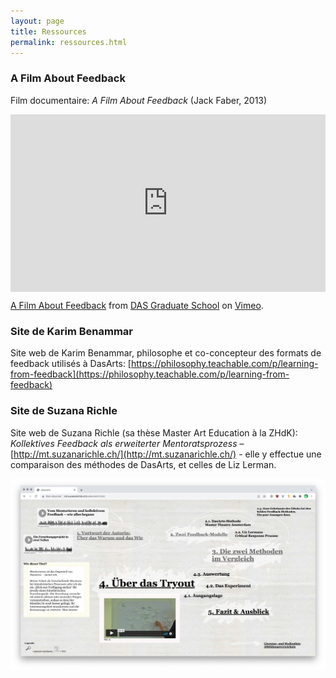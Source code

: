 ```yaml
---
layout: page
title: Ressources
permalink: ressources.html
---
```


### A Film About Feedback

Film documentaire: *A Film About Feedback* (Jack Faber, 2013)

<div style="padding:56.25% 0 0 0;position:relative;"><iframe src="https://player.vimeo.com/video/97319636?h=306604fd08&portrait=0" style="position:absolute;top:0;left:0;width:100%;height:100%;" frameborder="0" allow="autoplay; fullscreen; picture-in-picture" allowfullscreen></iframe></div><script src="https://player.vimeo.com/api/player.js"></script>
<p><a href="https://vimeo.com/97319636">A Film About Feedback</a> from <a href="https://vimeo.com/dasgraduateschool">DAS Graduate School</a> on <a href="https://vimeo.com">Vimeo</a>.</p>


### Site de Karim Benammar

Site web de Karim Benammar, philosophe et co-concepteur des formats de feedback utilisés à DasArts: [https://philosophy.teachable.com/p/learning-from-feedback](https://philosophy.teachable.com/p/learning-from-feedback) 

### Site de Suzana Richle

Site web de Suzana Richle (sa thèse Master Art Education à la ZHdK): 
*Kollektives Feedback als erweiterter Mentoratsprozess* – [http://mt.suzanarichle.ch/](http://mt.suzanarichle.ch/) - elle y effectue une comparaison des méthodes de DasArts, et celles de Liz Lerman.

![Site de Suzana Richle](img/site-suzanarichle.jpg)